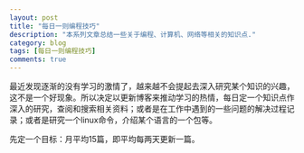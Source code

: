 ```yaml
---
layout: post
title: "每日一则编程技巧"
description: "本系列文章总结一些关于编程、计算机、网络等相关的知识点."
category: blog
tags: [每日一则编程技巧]
comments: true
---
```


最近发现逐渐的没有学习的激情了，越来越不会提起去深入研究某个知识的兴趣，这不是一个好现象。所以决定以更新博客来推动学习的热情，每日定一个知识点作深入的研究，查阅和搜索相关资料；或者是在工作中遇到的一些问题的解决过程记录；或者是研究一个linux命令，介绍某个语言的一个包等。

先定一个目标：月平均15篇，即平均每两天更新一篇。
